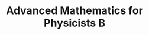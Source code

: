 ---
title: "Advanced Mathematics for Physicists B"
description: Seminars | Bayreuth, 2017W, Bachelor
link: https://my.uni-bayreuth.de/cmlife/s/courses/Ly91YnRAY21jby9hcGkvY291cnNlcy8yMTA3NTM/overview
category: past
number: 3
---